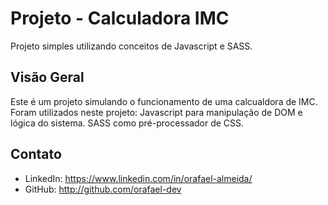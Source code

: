 # Projeto - Calculadora IMC

Projeto simples utilizando conceitos de Javascript e SASS.

## Visão Geral

Este é um projeto simulando o funcionamento de uma calcualdora de IMC.
Foram utilizados neste projeto: Javascript para manipulação de DOM e lógica do sistema. SASS como pré-processador de CSS.

## Contato

- LinkedIn: https://www.linkedin.com/in/orafael-almeida/
- GitHub: http://github.com/orafael-dev
